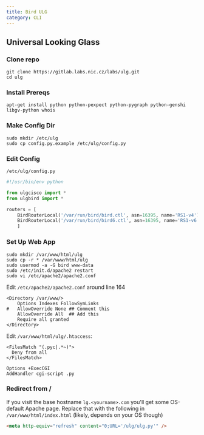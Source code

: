 ```yaml
---
title: Bird ULG
category: CLI
---
```

## Universal Looking Glass

### Clone repo

```
git clone https://gitlab.labs.nic.cz/labs/ulg.git
cd ulg
```

### Install Prereqs

```
apt-get install python python-pexpect python-pygraph python-genshi libgv-python whois
```

### Make Config Dir

```
sudo mkdir /etc/ulg
sudo cp config.py.example /etc/ulg/config.py
```

### Edit Config

`/etc/ulg/config.py`

```python
#!/usr/bin/env python

from ulgcisco import *
from ulgbird import *

routers = [
    BirdRouterLocal('/var/run/bird/bird.ctl', asn=16395, name='RS1-v4'),
    BirdRouterLocal('/var/run/bird/bird6.ctl', asn=16395, name='RS1-v6')
    ]
```

### Set Up Web App

```
sudo mkdir /var/www/html/ulg
sudo cp -r * /var/www/html/ulg
sudo usermod -a -G bird www-data
sudo /etc/init.d/apache2 restart
sudo vi /etc/apache2/apache2.conf
```

Edit `/etc/apache2/apache2.conf` around line 164

```
<Directory /var/www/>
	Options Indexes FollowSymLinks
#	AllowOverride None ## Comment this 
	AllowOverride All  ## Add this
	Require all granted
</Directory>
```

Edit `/var/www/html/ulg/.htaccess`:

```
<FilesMatch "(.pyc|.*~)">
  Deny from all
</FilesMatch>

Options +ExecCGI
AddHandler cgi-script .py
```

### Redirect from /

If you visit the base hostname `lg.<yourname>.com` you'll get some OS-default Apache page. Replace that with the following in `/var/www/html/index.html` (likely, depends on your OS though)

```html
<meta http-equiv="refresh" content="0;URL='/ulg/ulg.py'" />    
```

